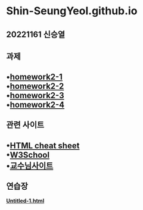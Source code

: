 # Shin-SeungYeol.github.io
20221161 신승열
-----------
과제
-----------
•[**homework2-1**](https://shin-seungyeol.github.io/homework2-1)<br>
•[**homework2-2**](https://shin-seungyeol.github.io/homework2-2)<br>
•[**homework2-3**](https://shin-seungyeol.github.io/homework2-3)<br>
•[**homework2-4**](https://shin-seungyeol.github.io/homework2-4)<br>
<br>
관련 사이트
-----------
•[**HTML cheat sheet**](https://web.stanford.edu/group/csp/cs21/htmlcheatsheet.pdf)<br>
•[**W3School**](https://www.w3schools.com/html/default.asp)<br>
•[**교수님사이트**](http://kowon.dongseo.ac.kr/~lbg/)<br>
<br>
연습장
-----------
[**Untitled-1.html**](https://shin-seungyeol.github.io/Untitled-1)
